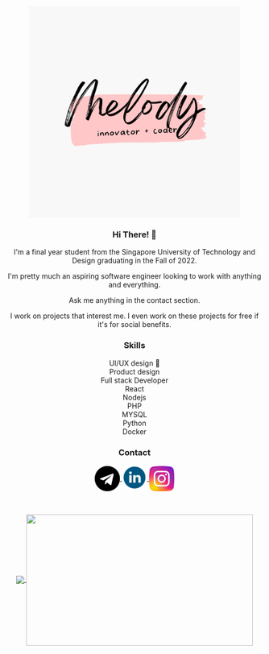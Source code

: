 <p align='center'><img src='./images/logo.png' align='center' width='420px'></img></p>

<h3 align="center"> Hi There! 👋 </h3>

<p align="center">
I'm a final year student from the Singapore University of Technology and Design graduating in the Fall of 2022. 
</p>
<p align="center">
I'm pretty much an aspiring software engineer looking to work with anything and everything.
</p>
<p align="center">
Ask me anything in the contact section.
</p>
<p align="center">
I work on projects that interest me. I even work on these projects for free if it's for social benefits.
</p>


<h3 align="center">Skills </h3>
<p align ="center">
UI/UX design 🎨 <br/>
Product design <br/>
Full stack Developer <br/>
React <br/>
Nodejs <br/>
PHP <br/>
MYSQL <br/>
Python <br/>
Docker <br/>
</p>


<h3 align="center"> Contact </h3>
<p align="center">
<a href="https://t.me/caramel_melmel">
<img src='./images/telegram.png' align='center' width='50px'></img>
</a>
<a href="https://www.linkedin.com/in/melody-yun-341951179/">
<img src='./images/linkedin.png' align='center' width='50px'></img>
</a>
<a href="https://www.instagram.com/caramel.melmel/">
<img src='./images/instagram.png' align='center' width='50px'></img>
</a>
</p>
<br/>
<p align="center">
<a href="https://github.com/caramelmelmel/github-readme-stats">
  <img align="center" src="https://github-readme-stats.vercel.app/api/top-langs/?username=caramelmelmel&theme=dracula" />
</a>
<a href="https://github.com/caramelmelmel/github-readme-stats">
  <img align="center" width="450px" src="https://github-readme-stats.vercel.app/api?username=caramelmelmel&show_icons=true&theme=dracula" height="261px"/>
</a>
</p>

  






<!--
**caramelmelmel/caramelmelmel** is a ✨ _special_ ✨ repository because its `README.md` (this file) appears on your GitHub profile.

Here are some ideas to get you started:

- 🔭 I’m currently working on ...
- 🌱 I’m currently learning ...
- 👯 I’m looking to collaborate on ...
- 🤔 I’m looking for help with ...
- 💬 Ask me about ...
- 📫 How to reach me: ...
- 😄 Pronouns: ...
- ⚡ Fun fact: ...
-->
